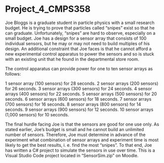 # Project_4_CMPS358

Joe Bloggs is a graduate student in particle physics with a small research budget. He is trying to prove that
particles called “snipes” exist so that he can graduate. Unfortunately, “snipes” are hard to observe,
especially on a small budget. Joe has a design for a sensor array that consists of 100 individual sensors, but
he may or may not need to build multiples of his design. An additional constraint that Joe faces is that he
cannot afford a new experimental control apparatus to power the sensors and so is stuck with an existing unit
that he found in the departmental store room.

The control apparatus can provide power for one to ten sensor arrays as follows:

1 sensor array (100 sensors) for 28 seconds.
2 sensor arrays (200 sensors) for 26 seconds.
3 sensor arrays (300 sensors) for 24 seconds.
4 sensor arrays (400 sensors) for 22 seconds.
5 sensor arrays (500 sensors) for 20 seconds.
6 sensor arrays (600 sensors) for 18 seconds.
7 sensor arrays (700 sensors) for 16 seconds.
8 sensor arrays (800 sensors) for 14 seconds.
9 sensor arrays (900 sensors) for 12 seconds.
10 sensor arrays (1,000 sensors) for 10 seconds.


The final hurdle facing Joe is that the sensors are good for one use only. As stated earlier, Joe’s budget is
small and he cannot build an unlimited number of sensors. Therefore, Joe must determine in advance of the
experiment what combination of sensor arrays and experiment time is most likely to get the best results, i. e.
find the most “snipes”. To that end, Joe has written a C# project to simulate the sensors in use over time.
This is a Visual Studio Code project located in “SensorSim.zip” on Moodle.
